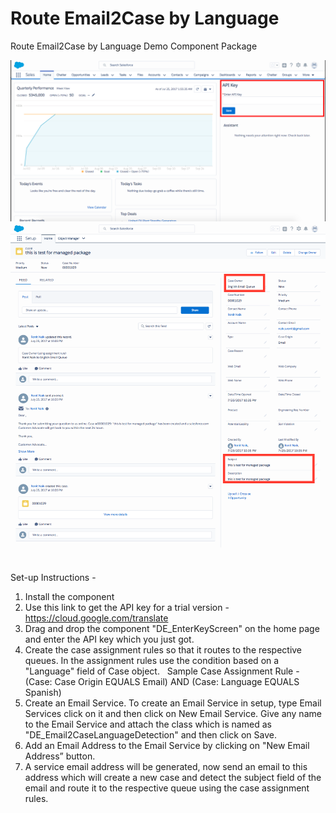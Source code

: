 # Route Email2Case by Language
Route Email2Case by Language Demo Component Package

 ![Screenshot](Images/AdminScreen.png)
 ![Screenshot](Images/CaseScreenshot.png)

 Set-up Instructions - 

1. Install the component
 
2. Use this link to get the API key for a trial version - https://cloud.google.com/translate
 
3. Drag and drop the component "DE_EnterKeyScreen" on the home page and enter the API key which you just got.
 
4. Create the case assignment rules so that it routes to the respective queues. In the assignment rules use the condition based on a "Language" field of Case object.
 
Sample Case Assignment Rule - 
 
(Case: Case Origin EQUALS Email) AND (Case: Language EQUALS Spanish)
 
5. Create an Email Service. To create an Email Service in setup, type Email Services click on it and then click on New Email Service. Give any name to the Email Service and attach the class which is named as "DE_Email2CaseLanguageDetection" and then click on Save. 
 
6. Add an Email Address to the Email Service by clicking on "New Email Address” button.
 
7. A service email address will be generated, now send an email to this address which will create a new case and detect the subject field of the email and route it to the respective queue using the case assignment rules. 
